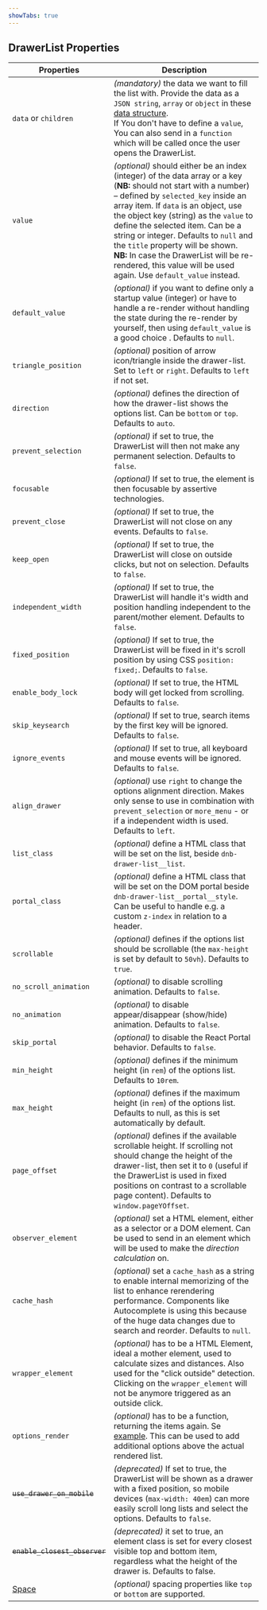 ```yaml
---
showTabs: true
---
```


## DrawerList Properties

| Properties                                  | Description                                                                                                                                                                                                                                                                                                                                                                                                                                                                          |
| ------------------------------------------- | ------------------------------------------------------------------------------------------------------------------------------------------------------------------------------------------------------------------------------------------------------------------------------------------------------------------------------------------------------------------------------------------------------------------------------------------------------------------------------------ |
| `data` or `children`                        | _(mandatory)_ the data we want to fill the list with. Provide the data as a `JSON string`, `array` or `object` in these [data structure](/uilib/components/fragments/drawer-list/info#data-structure). <br /> If You don't have to define a `value`, You can also send in a `function` which will be called once the user opens the DrawerList.                                                                                                                                      |
| `value`                                     | _(optional)_ should either be an index (integer) of the data array or a key (**NB:** should not start with a number) – defined by `selected_key` inside an array item. If `data` is an object, use the object key (string) as the `value` to define the selected item. Can be a string or integer. Defaults to `null` and the `title` property will be shown. <br /> **NB:** In case the DrawerList will be re-rendered, this value will be used again. Use `default_value` instead. |
| `default_value`                             | _(optional)_ if you want to define only a startup value (integer) or have to handle a re-render without handling the state during the re-render by yourself, then using `default_value` is a good choice . Defaults to `null`.                                                                                                                                                                                                                                                       |
| `triangle_position`                         | _(optional)_ position of arrow icon/triangle inside the drawer-list. Set to `left` or `right`. Defaults to `left` if not set.                                                                                                                                                                                                                                                                                                                                                        |
| `direction`                                 | _(optional)_ defines the direction of how the drawer-list shows the options list. Can be `bottom` or `top`. Defaults to `auto`.                                                                                                                                                                                                                                                                                                                                                      |
| `prevent_selection`                         | _(optional)_ if set to true, the DrawerList will then not make any permanent selection. Defaults to `false`.                                                                                                                                                                                                                                                                                                                                                                         |
| `focusable`                                 | _(optional)_ If set to true, the element is then focusable by assertive technologies.                                                                                                                                                                                                                                                                                                                                                                                                |
| `prevent_close`                             | _(optional)_ If set to true, the DrawerList will not close on any events. Defaults to `false`.                                                                                                                                                                                                                                                                                                                                                                                       |
| `keep_open`                                 | _(optional)_ If set to true, the DrawerList will close on outside clicks, but not on selection. Defaults to `false`.                                                                                                                                                                                                                                                                                                                                                                 |
| `independent_width`                         | _(optional)_ If set to true, the DrawerList will handle it's width and position handling independent to the parent/mother element. Defaults to `false`.                                                                                                                                                                                                                                                                                                                              |
| `fixed_position`                            | _(optional)_ If set to true, the DrawerList will be fixed in it's scroll position by using CSS `position: fixed;`. Defaults to `false`.                                                                                                                                                                                                                                                                                                                                              |
| `enable_body_lock`                          | _(optional)_ If set to true, the HTML body will get locked from scrolling. Defaults to `false`.                                                                                                                                                                                                                                                                                                                                                                                      |
| `skip_keysearch`                            | _(optional)_ If set to true, search items by the first key will be ignored. Defaults to `false`.                                                                                                                                                                                                                                                                                                                                                                                     |
| `ignore_events`                             | _(optional)_ If set to true, all keyboard and mouse events will be ignored. Defaults to `false`.                                                                                                                                                                                                                                                                                                                                                                                     |
| `align_drawer`                              | _(optional)_ use `right` to change the options alignment direction. Makes only sense to use in combination with `prevent_selection` or `more_menu` - or if a independent width is used. Defaults to `left`.                                                                                                                                                                                                                                                                          |
| `list_class`                                | _(optional)_ define a HTML class that will be set on the list, beside `dnb-drawer-list__list`.                                                                                                                                                                                                                                                                                                                                                                                       |
| `portal_class`                              | _(optional)_ define a HTML class that will be set on the DOM portal beside `dnb-drawer-list__portal__style`. Can be useful to handle e.g. a custom `z-index` in relation to a header.                                                                                                                                                                                                                                                                                                |
| `scrollable`                                | _(optional)_ defines if the options list should be scrollable (the `max-height` is set by default to `50vh`). Defaults to `true`.                                                                                                                                                                                                                                                                                                                                                    |
| `no_scroll_animation`                       | _(optional)_ to disable scrolling animation. Defaults to `false`.                                                                                                                                                                                                                                                                                                                                                                                                                    |
| `no_animation`                              | _(optional)_ to disable appear/disappear (show/hide) animation. Defaults to `false`.                                                                                                                                                                                                                                                                                                                                                                                                 |
| `skip_portal`                               | _(optional)_ to disable the React Portal behavior. Defaults to `false`.                                                                                                                                                                                                                                                                                                                                                                                                              |
| `min_height`                                | _(optional)_ defines if the minimum height (in `rem`) of the options list. Defaults to `10rem`.                                                                                                                                                                                                                                                                                                                                                                                      |
| `max_height`                                | _(optional)_ defines if the maximum height (in `rem`) of the options list. Defaults to null, as this is set automatically by default.                                                                                                                                                                                                                                                                                                                                                |
| `page_offset`                               | _(optional)_ defines if the available scrollable height. If scrolling not should change the height of the drawer-list, then set it to `0` (useful if the DrawerList is used in fixed positions on contrast to a scrollable page content). Defaults to `window.pageYOffset`.                                                                                                                                                                                                          |
| `observer_element`                          | _(optional)_ set a HTML element, either as a selector or a DOM element. Can be used to send in an element which will be used to make the _direction calculation_ on.                                                                                                                                                                                                                                                                                                                 |
| `cache_hash`                                | _(optional)_ set a `cache_hash` as a string to enable internal memorizing of the list to enhance rerendering performance. Components like Autocomplete is using this because of the huge data changes due to search and reorder. Defaults to `null`.                                                                                                                                                                                                                                 |
| `wrapper_element`                           | _(optional)_ has to be a HTML Element, ideal a mother element, used to calculate sizes and distances. Also used for the "click outside" detection. Clicking on the `wrapper_element` will not be anymore triggered as an outside click.                                                                                                                                                                                                                                              |
| `options_render`                            | _(optional)_ has to be a function, returning the items again. Se [example](/uilib/components/fragments/drawer-list#example-usage-of-options_render). This can be used to add additional options above the actual rendered list.                                                                                                                                                                                                                                                      |
| ~~`use_drawer_on_mobile`~~                  | _(deprecated)_ If set to true, the DrawerList will be shown as a drawer with a fixed position, so mobile devices (`max-width: 40em`) can more easily scroll long lists and select the options. Defaults to `false`.                                                                                                                                                                                                                                                                  |
| ~~`enable_closest_observer`~~               | _(deprecated)_ it set to true, an element class is set for every closest visible top and bottom item, regardless what the height of the drawer is. Defaults to false.                                                                                                                                                                                                                                                                                                                |
| [Space](/uilib/components/space/properties) | _(optional)_ spacing properties like `top` or `bottom` are supported.                                                                                                                                                                                                                                                                                                                                                                                                                |
